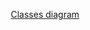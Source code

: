 <p align="center"><a href="https://docs.google.com/drawings/d/1p0tT7EY0skkr8Nk5G0w9-Oe83zFoPYdPVBdXeb-BGC8/edit?usp=sharing" target="_blank">Classes diagram</a></p>

